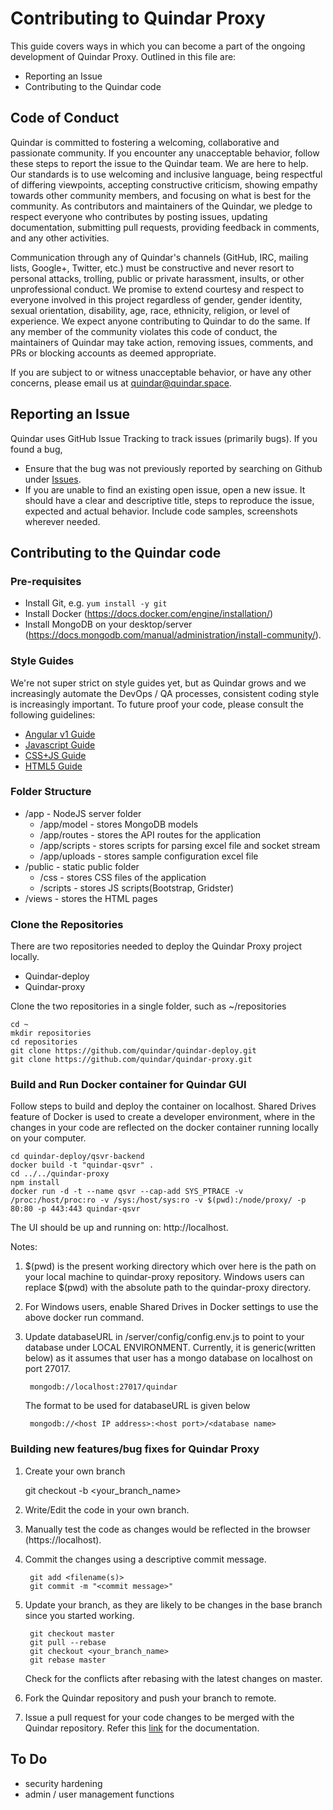 # Contributing to Quindar Proxy

This guide covers ways in which you can become a part of the ongoing development of Quindar Proxy. Outlined in this file are:
* Reporting an Issue
* Contributing to the Quindar code

## Code of Conduct

Quindar is committed to fostering a welcoming, collaborative and passionate community. If you encounter any unacceptable behavior, follow these steps to report the issue to the Quindar team. We are here to help. Our standards is to use welcoming and inclusive language, being respectful of differing viewpoints, accepting constructive criticism, showing empathy towards other community members, and focusing on what is best for the community. As contributors and maintainers of the Quindar, we pledge to respect everyone who contributes by posting issues, updating documentation, submitting pull requests, providing feedback in comments, and any other activities.

Communication through any of Quindar's channels (GitHub, IRC, mailing lists, Google+, Twitter, etc.) must be constructive and never resort to personal attacks, trolling, public or private harassment, insults, or other unprofessional conduct. We promise to extend courtesy and respect to everyone involved in this project regardless of gender, gender identity, sexual orientation, disability, age, race, ethnicity, religion, or level of experience. We expect anyone contributing to Quindar to do the same. If any member of the community violates this code of conduct, the maintainers of Quindar may take action, removing issues, comments, and PRs or blocking accounts as deemed appropriate.

If you are subject to or witness unacceptable behavior, or have any other concerns, please email us at quindar@quindar.space.


## Reporting an Issue
Quindar uses GitHub Issue Tracking to track issues (primarily bugs). 
If you found a bug,
* Ensure that the bug was not previously reported by searching on Github under [Issues](https://github.com/quindar/quindar-proxy/issues).
* If you are unable to find an existing open issue, open a new issue. It should have a clear and descriptive title, steps to reproduce the issue, expected and actual behavior. Include code samples, screenshots wherever needed.

## Contributing to the Quindar code

### Pre-requisites

* Install Git, e.g. `yum install -y git`
* Install Docker (https://docs.docker.com/engine/installation/)
* Install MongoDB on your desktop/server (https://docs.mongodb.com/manual/administration/install-community/).

### Style Guides
We're not super strict on style guides yet, but as Quindar grows and we increasingly automate the DevOps / QA processes, consistent coding style is increasingly important. To future proof your code, please consult the following guidelines:

* [Angular v1 Guide](https://github.com/johnpapa/angular-styleguide/blob/master/a1/README.md)
* [Javascript Guide](https://google.github.io/styleguide/jsguide.html)
* [CSS+JS Guide](https://github.com/airbnb/javascript/tree/master/css-in-javascript)
* [HTML5 Guide](https://www.w3schools.com/html/html5_syntax.asp)


### Folder Structure
* /app - NodeJS server folder
  * /app/model - stores MongoDB models
  * /app/routes - stores the API routes for the application
  * /app/scripts - stores scripts for parsing excel file and socket stream
  * /app/uploads - stores sample configuration excel file
* /public - static public folder
  * /css - stores CSS files of the application
  * /scripts - stores JS scripts(Bootstrap, Gridster)
* /views - stores the HTML pages

### Clone the Repositories
There are two repositories needed to deploy the Quindar Proxy project locally. 
* Quindar-deploy
* Quindar-proxy

Clone the two repositories in a single folder, such as ~/repositories

    cd ~
    mkdir repositories
    cd repositories
    git clone https://github.com/quindar/quindar-deploy.git
    git clone https://github.com/quindar/quindar-proxy.git
    
### Build and Run Docker container for Quindar GUI
Follow steps to build and deploy the container on localhost. Shared Drives feature of Docker is used to create a developer environment, where in the changes in your code are reflected on the docker container running locally on your computer.

    cd quindar-deploy/qsvr-backend
    docker build -t "quindar-qsvr" .
    cd ../../quindar-proxy
    npm install
    docker run -d -t --name qsvr --cap-add SYS_PTRACE -v /proc:/host/proc:ro -v /sys:/host/sys:ro -v $(pwd):/node/proxy/ -p 80:80 -p 443:443 quindar-qsvr

The UI should be up and running on: http://localhost.

Notes:

1. $(pwd) is the present working directory which over here is the path on your local machine to quindar-proxy repository. Windows users can replace $(pwd) with the absolute path to the quindar-proxy directory. 

2. For Windows users, enable Shared Drives in Docker settings to use the above docker run command.

3. Update databaseURL in /server/config/config.env.js to point to your database under LOCAL ENVIRONMENT. Currently, it is generic(written below) as it assumes that user has a mongo database on localhost on port 27017.

        mongodb://localhost:27017/quindar
        
    The format to be used for databaseURL is given below

        mongodb://<host IP address>:<host port>/<database name>

### Building new features/bug fixes for Quindar Proxy
1. Create your own branch

    git checkout -b <your_branch_name>

2. Write/Edit the code in your own branch.
3. Manually test the code as changes would be reflected in the browser (https://localhost).
4. Commit the changes using a descriptive commit message.
        
        git add <filename(s)>
        git commit -m "<commit message>"

5. Update your branch, as they are likely to be changes in the base branch since you started working.

        git checkout master
        git pull --rebase
        git checkout <your_branch_name>
        git rebase master

    Check for the conflicts after rebasing with the latest changes on master.
6. Fork the Quindar repository and push your branch to remote.
7. Issue a pull request for your code changes to be merged with the Quindar repository. Refer this [link](https://help.github.com/articles/creating-a-pull-request-from-a-fork/) for the documentation.


## To Do

* security hardening
* admin / user management functions


